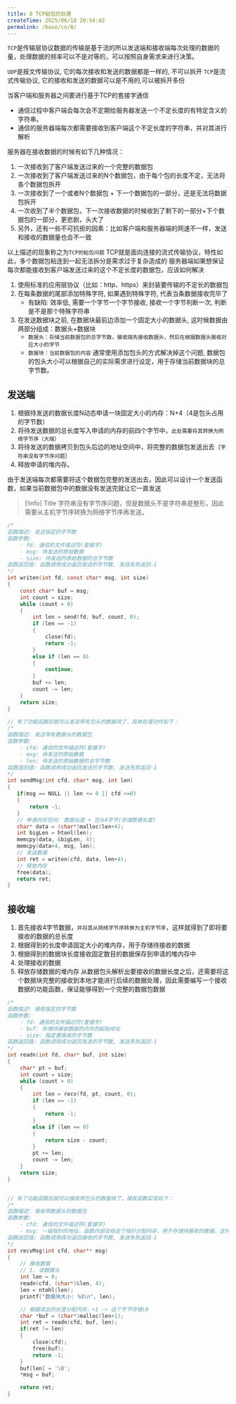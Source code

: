 ```yaml
---
title: 8 TCP粘包的处理
createTime: 2025/06/18 20:54:42
permalink: /base/cn/8/
---
```

`TCP`是传输层协议数据的传输是基于流的所以发送端和接收端每次处理的数据的量，处理数据的频率可以不是对等的，可以按照自身需求来进行决策。

`UDP`是报文传输协议, 它的每次接收和发送的数据都是一样的, 不可以拆开
`TCP`是流式传输协议, 它的接收和发送的数据可以是不用的,可以被拆开多份


当客户端和服务器之间要进行基于TCP的套接字通信
- 通信过程中客户端会每次会不定期给服务器发送一个不定长度的有特定含义的字符串。
- 通信的服务器端每次都需要接收到客户端这个不定长度的字符串，并对其进行解析

服务器在接收数据的时候有如下几种情况：
1. 一次接收到了客户端发送过来的一个完整的数据包
2. 一次接收到了客户端发送过来的N个数据包，由于每个包的长度不定，无法将各个数据包拆开
3. 一次接收到了一个或者N个数据包 + 下一个数据包的一部分，还是无法将数据包拆开
4. 一次收到了半个数据包，下一次接收数据的时候收到了剩下的一部分+下个数据包的一部分，更悲剧，头大了
5. 另外，还有一些不可抗拒的因素：比如客户端和服务器端的网速不一样，发送和接收的数据量也会不一致

以上描述的现象称之为`TCP的粘包问题`
TCP就是面向连接的流式传输协议，特性如此，多个数据包粘连到一起无法拆分是需求过于复杂造成的
服务器端如果想保证每次都能接收到客户端发送过来的这个不定长度的数据包，应该如何解决
1. 使用标准的应用层协议（比如：http、https）来封装要传输的不定长的数据包
2. 在每条数据的尾部添加特殊字符, 如果遇到特殊字符, 代表当条数据接收完毕了
    - 有缺陷: 效率低, 需要一个字节一个字节接收, 接收一个字节判断一次, 判断是不是那个特殊字符串
3. 在发送数据块之前, 在数据块最前边添加一个固定大小的数据头, 这时候数据由两部分组成：数据头+数据块
    - `数据头：存储当前数据包的总字节数，接收端先接收数据头，然后在根据数据头接收对应大小的字节`
    - `数据块：当前数据包的内容`
通常使用添加包头的方式解决掉这个问题, 数据包的包头大小可以根据自己的实际需求进行设定，用于存储当前数据块的总字节数。

## 发送端
1. 根据待发送的数据长度N动态申请一块固定大小的内存：N+4（4是包头占用的字节数）
2. 将待发送数据的总长度写入申请的内存的前四个字节中，`此处需要将其转换为网络字节序（大端）`
3. 将待发送的数据拷贝到包头后边的地址空间中，将完整的数据包发送出去（`字符串没有字节序问题`）
4. 释放申请的堆内存。

由于发送端每次都需要将这个数据包完整的发送出去，因此可以设计一个发送函数，如果当前数据包中的数据没有发送完就让它一直发送

> [!info] Title
> 字符串没有字节序问题，但是数据头不是字符串是整形，因此需要从主机字节序转换为网络字节序再发送。

```c
/*
函数描述: 发送指定的字节数
函数参数:
    - fd: 通信的文件描述符(套接字)
    - msg: 待发送的原始数据
    - size: 待发送的原始数据的总字节数
函数返回值: 函数调用成功返回发送的字节数, 发送失败返回-1
*/
int writen(int fd, const char* msg, int size)
{
    const char* buf = msg;
    int count = size;
    while (count > 0)
    {
        int len = send(fd, buf, count, 0);
        if (len == -1)
        {
            close(fd);
            return -1;
        }
        else if (len == 0)
        {
            continue;
        }
        buf += len;
        count -= len;
    }
    return size;
}

// 有了功能函数后就可以发送带有包头的数据块了，具体处理动作如下：
/*
函数描述: 发送带有数据头的数据包
函数参数:
    - cfd: 通信的文件描述符(套接字)
    - msg: 待发送的原始数据
    - len: 待发送的原始数据的总字节数
函数返回值: 函数调用成功返回发送的字节数, 发送失败返回-1
*/
int sendMsg(int cfd, char* msg, int len)
{
   if(msg == NULL || len <= 0 || cfd <=0)
   {
       return -1;
   }
   // 申请内存空间: 数据长度 + 包头4字节(存储数据长度)
   char* data = (char*)malloc(len+4);
   int bigLen = htonl(len);
   memcpy(data, &bigLen, 4);
   memcpy(data+4, msg, len);
   // 发送数据
   int ret = writen(cfd, data, len+4);
   // 释放内存
   free(data);
   return ret;
}
```

## 接收端
1. 首先接收4字节数据，`并将其从网络字节序转换为主机字节序`，这样就得到了即将要接收的数据的总长度
2. 根据得到的长度申请固定大小的堆内存，用于存储待接收的数据
3. 根据得到的数据块长度接收固定数目的数据保存到申请的堆内存中
4. 处理接收的数据
5. 释放存储数据的堆内存
从数据包头解析出要接收的数据长度之后，还需要将这个数据块完整的接收到本地才能进行后续的数据处理，因此需要编写一个接收数据的功能函数，保证能够得到一个完整的数据包数据

```c
/*
函数描述: 接收指定的字节数
函数参数:
    - fd: 通信的文件描述符(套接字)
    - buf: 存储待接收数据的内存的起始地址
    - size: 指定要接收的字节数
函数返回值: 函数调用成功返回发送的字节数, 发送失败返回-1
*/
int readn(int fd, char* buf, int size)
{
    char* pt = buf;
    int count = size;
    while (count > 0)
    {
        int len = recv(fd, pt, count, 0);
        if (len == -1)
        {
            return -1;
        }
        else if (len == 0)
        {
            return size - count;
        }
        pt += len;
        count -= len;
    }
    return size;
}


// 有了功能函数后就可以接收带包头的数据块了，接收函数实现如下：
/*
函数描述: 接收带数据头的数据包
函数参数:
    - cfd: 通信的文件描述符(套接字)
    - msg: 一级指针的地址，函数内部会给这个指针分配内存，用于存储待接收的数据，这块内存需要使用者释放
函数返回值: 函数调用成功返回接收的字节数, 发送失败返回-1
*/
int recvMsg(int cfd, char** msg)
{
    // 接收数据
    // 1. 读数据头
    int len = 0;
    readn(cfd, (char*)&len, 4);
    len = ntohl(len);
    printf("数据块大小: %d\n", len);

    // 根据读出的长度分配内存，+1 -> 这个字节存储\0
    char *buf = (char*)malloc(len+1);
    int ret = readn(cfd, buf, len);
    if(ret != len)
    {
        close(cfd);
        free(buf);
        return -1;
    }
    buf[len] = '\0';
    *msg = buf;

    return ret;
}
```
